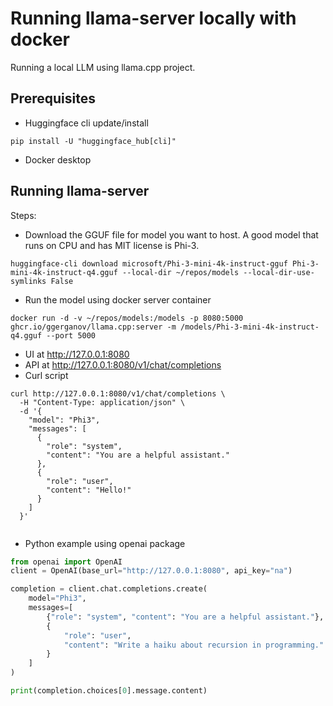 # Running llama-server locally with docker

Running a local LLM using llama.cpp project.

## Prerequisites
* Huggingface cli update/install
```
pip install -U "huggingface_hub[cli]"
```
* Docker desktop


## Running llama-server
Steps:
* Download the GGUF file for model you want to host. A good model that runs on CPU and has MIT license is Phi-3.
```
huggingface-cli download microsoft/Phi-3-mini-4k-instruct-gguf Phi-3-mini-4k-instruct-q4.gguf --local-dir ~/repos/models --local-dir-use-symlinks False
```
* Run the model using docker server container
```
docker run -d -v ~/repos/models:/models -p 8080:5000  ghcr.io/ggerganov/llama.cpp:server -m /models/Phi-3-mini-4k-instruct-q4.gguf --port 5000
```
* UI at http://127.0.0.1:8080
* API at http://127.0.0.1:8080/v1/chat/completions
* Curl script
```
curl http://127.0.0.1:8080/v1/chat/completions \
  -H "Content-Type: application/json" \
  -d '{
    "model": "Phi3",
    "messages": [
      {
        "role": "system",
        "content": "You are a helpful assistant."
      },
      {
        "role": "user",
        "content": "Hello!"
      }
    ]
  }'
  
```
* Python example using openai package
```python
from openai import OpenAI
client = OpenAI(base_url="http://127.0.0.1:8080", api_key="na")

completion = client.chat.completions.create(
    model="Phi3",
    messages=[
        {"role": "system", "content": "You are a helpful assistant."},
        {
            "role": "user",
            "content": "Write a haiku about recursion in programming."
        }
    ]
)

print(completion.choices[0].message.content)
```
